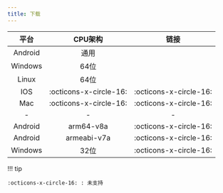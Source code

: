 ```yaml
---
title: 下载
---
```


|  平台   |        CPU架构         |          链接          |
| :-----: | :--------------------: | :--------------------: |
| Android |          通用          |                        |
| Windows |          64位          |                        |
|  Linux  |          64位          |                        |
|   IOS   | :octicons-x-circle-16: | :octicons-x-circle-16: |
|   Mac   | :octicons-x-circle-16: | :octicons-x-circle-16: |
|    -    |           -            |           -            |
| Android |       arm64-v8a        | :octicons-x-circle-16: |
| Android |      armeabi-v7a       | :octicons-x-circle-16: |
| Windows |          32位          | :octicons-x-circle-16: |

!!! tip

    :octicons-x-circle-16: : 未支持

